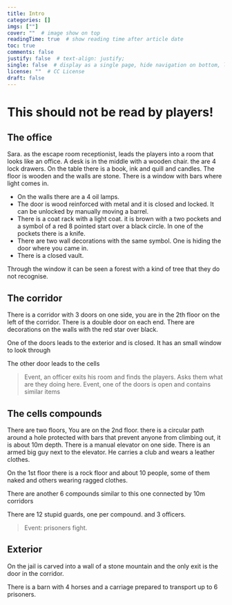 ```yaml
---
title: Intro
categories: []
imgs: [""]
cover: ""  # image show on top
readingTime: true  # show reading time after article date
toc: true
comments: false
justify: false  # text-align: justify;
single: false  # display as a single page, hide navigation on bottom, like as about page.
license: ""  # CC License
draft: false
---
```


# This should not be read by players!

<!--more -->

## The office

Sara. as the escape room receptionist, leads the players into a room that looks like an office. A desk is in the middle with a wooden chair. the are 4 lock drawers. On the table there is a book, ink and quill and candles.
The floor is wooden and the walls are stone. There is a window with bars where light comes in.  

- On the walls there are a 4 oil lamps.
- The door is wood reinforced with metal and it is closed and locked. It can be unlocked by manually moving a barrel.
- There is a coat rack with a light coat. it is brown with a two pockets and a symbol of a red 8 pointed start over a black circle. In one of the pockets there is a knife.
- There are two wall decorations with the same symbol. One is hiding the door where you came in.
- There is a closed vault.

Through the window it can be seen a forest with a kind of tree that they do not recognise.

## The corridor

There is a corridor with 3 doors on one side, you are in the 2th floor on the left of the corridor. There is a double door on each end. There are decorations on the walls with the red star over black.

One of the doors leads to the exterior and is closed. It has an small window to look through

The other door leads to the cells

> Event, an officer exits his room and finds the players. Asks them what are they doing here.
> Event, one of the doors is open and contains similar items

## The cells compounds

There are two floors, You are on the 2nd floor. there is a circular path around a hole protected with bars that prevent anyone from climbing out, it is about 10m depth. There is a manual elevator on one side. There is an armed big guy next to the elevator. He carries a club and wears a leather clothes.

On the 1st floor there is a rock floor and about 10 people, some of them naked and others wearing ragged clothes.

There are another 6 compounds similar to this one connected by 10m corridors

There are 12 stupid guards, one per compound. and 3 officers.

> Event: prisoners fight.

## Exterior

On the jail is carved into a wall of a stone mountain and the only exit is the door in the corridor. 

There is a barn with 4 horses and a carriage prepared to transport up to 6 prisoners. 